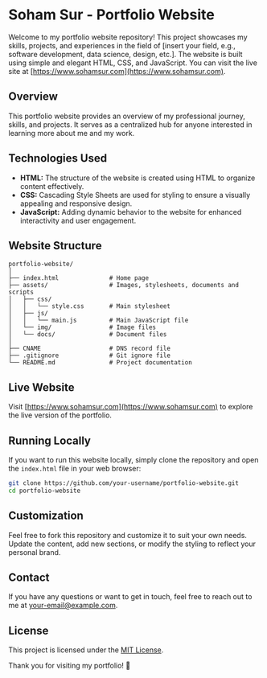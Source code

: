# Soham Sur - Portfolio Website

Welcome to my portfolio website repository! This project showcases my skills, projects, and experiences in the field of [insert your field, e.g., software development, data science, design, etc.]. The website is built using simple and elegant HTML, CSS, and JavaScript. You can visit the live site at [https://www.sohamsur.com](https://www.sohamsur.com).

## Overview

This portfolio website provides an overview of my professional journey, skills, and projects. It serves as a centralized hub for anyone interested in learning more about me and my work.

## Technologies Used

- **HTML:** The structure of the website is created using HTML to organize content effectively.
- **CSS:** Cascading Style Sheets are used for styling to ensure a visually appealing and responsive design.
- **JavaScript:** Adding dynamic behavior to the website for enhanced interactivity and user engagement.

## Website Structure

```
portfolio-website/
│
├── index.html              # Home page
├── assets/                 # Images, stylesheets, documents and scripts
│   ├── css/
│   │   └── style.css       # Main stylesheet
│   ├── js/
│   │   └── main.js         # Main JavaScript file
│   └── img/                # Image files
│   └── docs/               # Document files
│
├── CNAME                   # DNS record file
├── .gitignore              # Git ignore file
└── README.md               # Project documentation
```

## Live Website

Visit [https://www.sohamsur.com](https://www.sohamsur.com) to explore the live version of the portfolio.

## Running Locally

If you want to run this website locally, simply clone the repository and open the `index.html` file in your web browser:

```bash
git clone https://github.com/your-username/portfolio-website.git
cd portfolio-website
```

## Customization

Feel free to fork this repository and customize it to suit your own needs. Update the content, add new sections, or modify the styling to reflect your personal brand.

## Contact

If you have any questions or want to get in touch, feel free to reach out to me at [your-email@example.com](mailto:your-email@example.com).

## License

This project is licensed under the [MIT License](LICENSE.md).

Thank you for visiting my portfolio! 🚀
